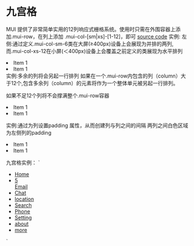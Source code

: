 # 九宫格
MUI 提供了非常简单实用的12列响应式栅格系统。使用时只需在外围容器上添加.mui-row，在列上添加 .mui-col-[sm|xs]-[1-12]，即可
[source code](https://jsfiddle.net/badfl/dnpL4pt5/)
实例:
左侧:通过定义.mui-col-sm-6类在大屏(≥400px)设备上会展现为并排的两列,而.mui-col-xs-12在小屏(＜400px)设备上会覆盖之前定义的类展现为水平排列

<div class="mui-content">
    <div class="mui-row">
        <div class="mui-col-sm-6 mui-col-xs-12">
            <li class="mui-table-view-cell">
                <a class="mui-navigate-right">
                    Item 1    
                </a>
            </li>
        </div>
        <div class="mui-col-sm-6 mui-col-xs-12">
            <li class="mui-table-view-cell">
                <a class="mui-navigate-right">
                    Item 1
                </a>
            </li>
        </div>
    </div>
</div>
实例:多余的列将会另起一行排列
如果在一个.mui-row内包含的列（column）大于12个,包含多余列（column）的元素将作为一个整体单元被另起一行排列。

如果不足12个列将不会撑满整个.mui-row容器


<div class="mui-content">
    <div class="mui-row">
        <div class="mui-col-sm-8">
            <li class="mui-table-view-cell">
                <a class="mui-navigate-right">
                    Item 1    
                </a>
            </li>
        </div>
        <div class="mui-col-sm-6">
            <li class="mui-table-view-cell">
                <a class="mui-navigate-right">
                    Item 1
                </a>
            </li>
        </div>
    </div>
</div>

实例:通过为列设置padding 属性，从而创建列与列之间的间隔
两列之间白色区域为左侧列的padding


<div class="mui-content">
    <div class="mui-row">
        <div class="mui-col-sm-6" style="padding-right: 20px;">
            <li class="mui-table-view-cell">
                <a class="mui-navigate-right">
                    Item 1    
                </a>
            </li>
        </div>
        <div class="mui-col-sm-6">
            <li class="mui-table-view-cell">
                <a class="mui-navigate-right">
                    Item 1
                </a>
            </li>
        </div>
    </div>
</div>


九宫格实例：
`
<ul class="mui-table-view mui-grid-view mui-grid-9">
 <li class="mui-table-view-cell mui-media mui-col-xs-4 mui-col-sm-3">
 <a href="#">
 <span class="mui-icon mui-icon-home"></span>
 <div class="mui-media-body">Home</div>
 </a>
 </li>
 <li class="mui-table-view-cell mui-media mui-col-xs-4 mui-col-sm-3"><a href="#">
 <span class="mui-icon mui-icon-email"><span class="mui-badge">5</span></span>
 <div class="mui-media-body">Email</div></a></li>
 <li class="mui-table-view-cell mui-media mui-col-xs-4 mui-col-sm-3"><a href="#">
 <span class="mui-icon mui-icon-chatbubble"></span>
 <div class="mui-media-body">Chat</div></a></li>
 <li class="mui-table-view-cell mui-media mui-col-xs-4 mui-col-sm-3"><a href="#">
 <span class="mui-icon mui-icon-location"></span>
 <div class="mui-media-body">location</div></a></li>
 <li class="mui-table-view-cell mui-media mui-col-xs-4 mui-col-sm-3"><a href="#">
 <span class="mui-icon mui-icon-search"></span>
 <div class="mui-media-body">Search</div></a></li>
 <li class="mui-table-view-cell mui-media mui-col-xs-4 mui-col-sm-3"><a href="#">
 <span class="mui-icon mui-icon-phone"></span>
 <div class="mui-media-body">Phone</div></a></li>
 <li class="mui-table-view-cell mui-media mui-col-xs-4 mui-col-sm-3"><a href="#">
 <span class="mui-icon mui-icon-gear"></span>
 <div class="mui-media-body">Setting</div></a></li>
 <li class="mui-table-view-cell mui-media mui-col-xs-4 mui-col-sm-3"><a href="#">
 <span class="mui-icon mui-icon-info"></span>
 <div class="mui-media-body">about</div></a></li>
 <li class="mui-table-view-cell mui-media mui-col-xs-4 mui-col-sm-3"><a href="#">
 <span class="mui-icon mui-icon-more"></span>
 <div class="mui-media-body">more</div></a></li>
 </ul>


`
